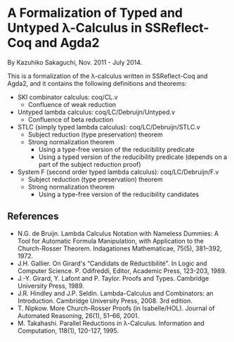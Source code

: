 # A Formalization of Typed and Untyped λ-Calculus in SSReflect-Coq and Agda2

By Kazuhiko Sakaguchi, Nov. 2011 - July 2014.

This is a formalization of the λ-calculus written in SSReflect-Coq and Agda2, and it contains the following definitions and theorems:

* SKI combinator calculus: coq/CL.v
    * Confluence of weak reduction
* Untyped lambda calculus: coq/LC/Debruijn/Untyped.v
    * Confluence of beta reduction
* STLC (simply typed lambda calculus): coq/LC/Debruijn/STLC.v
    * Subject reduction (type preservation) theorem
    * Strong normalization theorem
        * Using a type-free version of the reducibility predicate
        * Using a typed version of the reducibility predicate (depends on a part of the subject reduction proof)
* System F (second order typed lambda calculus): coq/LC/Debruijn/F.v
    * Subject reduction (type preservation) theorem
    * Strong normalization theorem
        * Using a type-free version of the reducibility candidates

## References

* N.G. de Bruijn. Lambda Calculus Notation with Nameless Dummies: A Tool for Automatic Formula Manipulation, with Application to the Church-Rosser Theorem. Indagationes Mathematicae, 75(5), 381–392, 1972.
* J.H. Gallier. On Girard's “Candidats de Réductibilité". In Logic and Computer Science. P. Odifreddi, Editor, Academic Press, 123-203, 1989.
* J.-Y. Girard, Y. Lafont and P. Taylor. Proofs and Types. Cambridge University Press, 1989.
* J.R. Hindley and J.P. Seldin. Lambda-Calculus and Combinators: an Introduction. Cambridge University Press, 2008. 3rd edition.
* T. Nipkow. More Church–Rosser Proofs (in Isabelle/HOL). Journal of Automated Reasoning, 26(1), 51–66, 2001.
* M. Takahashi. Parallel Reductions in λ-Calculus. Information and Computation, 118(1), 120-127, 1995.
